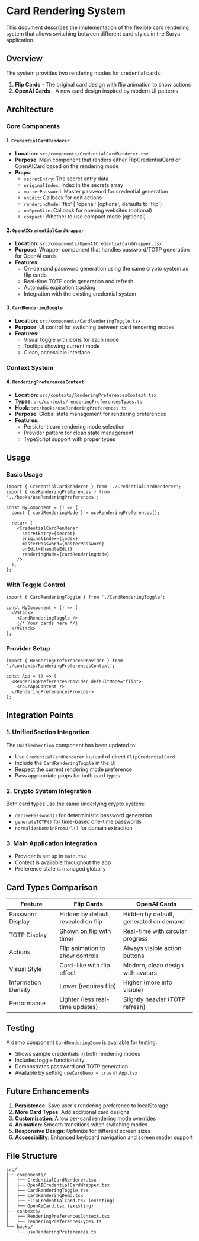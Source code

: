 # Card Rendering System

This document describes the implementation of the flexible card rendering system that allows switching between different card styles in the Surya application.

## Overview

The system provides two rendering modes for credential cards:

1. **Flip Cards** - The original card design with flip animation to show actions
2. **OpenAI Cards** - A new card design inspired by modern UI patterns

## Architecture

### Core Components

#### 1. `CredentialCardRenderer`

- **Location**: `src/components/CredentialCardRenderer.tsx`
- **Purpose**: Main component that renders either FlipCredentialCard or OpenAICard based on the rendering mode
- **Props**:
  - `secretEntry`: The secret entry data
  - `originalIndex`: Index in the secrets array
  - `masterPassword`: Master password for credential generation
  - `onEdit`: Callback for edit actions
  - `renderingMode`: 'flip' | 'openai' (optional, defaults to 'flip')
  - `onOpenSite`: Callback for opening websites (optional)
  - `compact`: Whether to use compact mode (optional)

#### 2. `OpenAICredentialCardWrapper`

- **Location**: `src/components/OpenAICredentialCardWrapper.tsx`
- **Purpose**: Wrapper component that handles password/TOTP generation for OpenAI cards
- **Features**:
  - On-demand password generation using the same crypto system as flip cards
  - Real-time TOTP code generation and refresh
  - Automatic expiration tracking
  - Integration with the existing credential system

#### 3. `CardRenderingToggle`

- **Location**: `src/components/CardRenderingToggle.tsx`
- **Purpose**: UI control for switching between card rendering modes
- **Features**:
  - Visual toggle with icons for each mode
  - Tooltips showing current mode
  - Clean, accessible interface

### Context System

#### 4. `RenderingPreferencesContext`

- **Location**: `src/contexts/RenderingPreferencesContext.tsx`
- **Types**: `src/contexts/renderingPreferencesTypes.ts`
- **Hook**: `src/hooks/useRenderingPreferences.ts`
- **Purpose**: Global state management for rendering preferences
- **Features**:
  - Persistent card rendering mode selection
  - Provider pattern for clean state management
  - TypeScript support with proper types

## Usage

### Basic Usage

```tsx
import { CredentialCardRenderer } from './CredentialCardRenderer';
import { useRenderingPreferences } from '../hooks/useRenderingPreferences';

const MyComponent = () => {
  const { cardRenderingMode } = useRenderingPreferences();

  return (
    <CredentialCardRenderer
      secretEntry={secret}
      originalIndex={index}
      masterPassword={masterPassword}
      onEdit={handleEdit}
      renderingMode={cardRenderingMode}
    />
  );
};
```

### With Toggle Control

```tsx
import { CardRenderingToggle } from './CardRenderingToggle';

const MyComponent = () => (
  <VStack>
    <CardRenderingToggle />
    {/* Your cards here */}
  </VStack>
);
```

### Provider Setup

```tsx
import { RenderingPreferencesProvider } from './contexts/RenderingPreferencesContext';

const App = () => (
  <RenderingPreferencesProvider defaultMode="flip">
    <YourAppContent />
  </RenderingPreferencesProvider>
);
```

## Integration Points

### 1. UnifiedSection Integration

The `UnifiedSection` component has been updated to:

- Use `CredentialCardRenderer` instead of direct `FlipCredentialCard`
- Include the `CardRenderingToggle` in the UI
- Respect the current rendering mode preference
- Pass appropriate props for both card types

### 2. Crypto System Integration

Both card types use the same underlying crypto system:

- `derivePassword()` for deterministic password generation
- `generateTOTP()` for time-based one-time passwords
- `normalizeDomainFromUrl()` for domain extraction

### 3. Main Application Integration

- Provider is set up in `main.tsx`
- Context is available throughout the app
- Preference state is managed globally

## Card Types Comparison

| Feature             | Flip Cards                          | OpenAI Cards                           |
| ------------------- | ----------------------------------- | -------------------------------------- |
| Password Display    | Hidden by default, revealed on flip | Hidden by default, generated on demand |
| TOTP Display        | Shown on flip with timer            | Real-time with circular progress       |
| Actions             | Flip animation to show controls     | Always visible action buttons          |
| Visual Style        | Card-like with flip effect          | Modern, clean design with avatars      |
| Information Density | Lower (requires flip)               | Higher (more info visible)             |
| Performance         | Lighter (less real-time updates)    | Slightly heavier (TOTP refresh)        |

## Testing

A demo component `CardRenderingDemo` is available for testing:

- Shows sample credentials in both rendering modes
- Includes toggle functionality
- Demonstrates password and TOTP generation
- Available by setting `useCardDemo = true` in `App.tsx`

## Future Enhancements

1. **Persistence**: Save user's rendering preference to localStorage
2. **More Card Types**: Add additional card designs
3. **Customization**: Allow per-card rendering mode overrides
4. **Animation**: Smooth transitions when switching modes
5. **Responsive Design**: Optimize for different screen sizes
6. **Accessibility**: Enhanced keyboard navigation and screen reader support

## File Structure

```
src/
├── components/
│   ├── CredentialCardRenderer.tsx
│   ├── OpenAICredentialCardWrapper.tsx
│   ├── CardRenderingToggle.tsx
│   ├── CardRenderingDemo.tsx
│   ├── FlipCredentialCard.tsx (existing)
│   └── OpenAiCard.tsx (existing)
├── contexts/
│   ├── RenderingPreferencesContext.tsx
│   └── renderingPreferencesTypes.ts
└── hooks/
    └── useRenderingPreferences.ts
```
